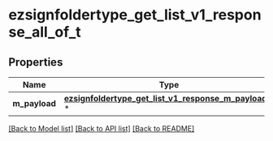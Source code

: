 # ezsignfoldertype_get_list_v1_response_all_of_t

## Properties
Name | Type | Description | Notes
------------ | ------------- | ------------- | -------------
**m_payload** | [**ezsignfoldertype_get_list_v1_response_m_payload_t**](ezsignfoldertype_get_list_v1_response_m_payload.md) \* |  | 

[[Back to Model list]](../README.md#documentation-for-models) [[Back to API list]](../README.md#documentation-for-api-endpoints) [[Back to README]](../README.md)


